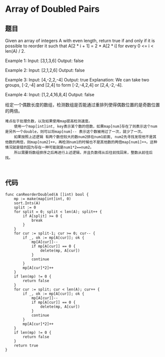 # Array of Doubled Pairs


## 题目

Given an array of integers A with even length, return true if and only if it is possible to reorder it such that A[2 * i + 1] = 2 * A[2 * i] for every 0 <= i < len(A) / 2.

 

Example 1:
Input: [3,1,3,6]
Output: false

Example 2:
Input: [2,1,2,6]
Output: false

Example 3:
Input: [4,-2,2,-4]
Output: true
Explanation: We can take two groups, [-2,-4] and [2,4] to form [-2,-4,2,4] or [2,4,-2,-4].

Example 4:
Input: [1,2,4,16,8,4]
Output: false

给定一个偶数长度的数组，检测数组是否能通过重排列使得偶数位置的是奇数位置的两倍。

```
难点在于处理负数，以及如果使用map提高检测速度。
    使用一个map[int]int, key表示某个数的倍数，如果map[num]存在了则表示这个num是另外一个double，则可以将map[num]-- 表示这个数被用过了一次，就少了一次。
	如果按照上述逻辑 有两个数但较大的数num2排在num1前面, num2先寻找发现他不是其他数的两倍，则map[num2]++，再检测num1的时候也不是其他数的两倍map[num1]++。这种情况就是错的因为存在一种可能就是num1*2==num2。
	所以需要将数组排序之后再进行上述逻辑，并且负数得从后往前找回来，整数从前往后找。



```


## 代码


```golang
func canReorderDoubled(A []int) bool {
    mp := make(map[int]int, 0)
    sort.Ints(A)
    split := 0
    for split = 0; split < len(A); split++ {
        if A[split] >= 0 {
            break
        }
    }
    for cur := split-1; cur >= 0; cur-- {
        if _, ok := mp[A[cur]]; ok {
            mp[A[cur]]--
            if mp[A[cur]] == 0 {
                delete(mp, A[cur])
            }
            continue
        }
        mp[A[cur]*2]++
    }
    if len(mp) != 0 {
        return false
    }
    for cur := split; cur < len(A); cur++ {
        if _, ok := mp[A[cur]]; ok {
            mp[A[cur]]--
            if mp[A[cur]] == 0 {
                delete(mp, A[cur])
            }
            continue
        }
        mp[A[cur]*2]++
    }
    if len(mp) != 0 {
        return false
    }
    return true
}



```
